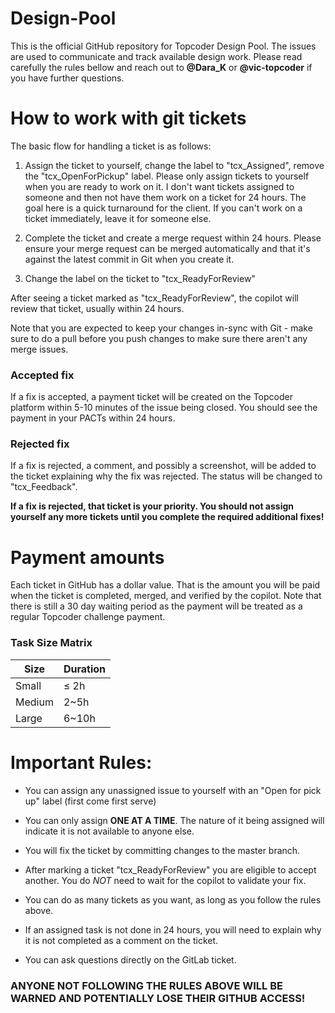# Design-Pool
This is the official GitHub repository for Topcoder Design Pool. The issues are used to communicate and track available design work. Please read carefully the rules bellow and reach out to **@Dara_K** or **@vic-topcoder** if you have further questions.

# How to work with git tickets

The basic flow for handling a ticket is as follows:

1. Assign the ticket to yourself, change the label to "tcx_Assigned", remove the "tcx_OpenForPickup" label.  Please only assign tickets to yourself when you are ready to work on it.  I don't want tickets assigned to someone and then not have them work on a ticket for 24 hours.  The goal here is a quick turnaround for the client.  If you can't work on a ticket immediately, leave it for someone else.

2. Complete the ticket and create a merge request within 24 hours.  Please ensure your merge request can be merged automatically and that it's against the latest commit in Git when you create it.

3. Change the label on the ticket to "tcx_ReadyForReview"

After seeing a ticket marked as "tcx_ReadyForReview", the copilot will review that ticket, usually within 24 hours.

Note that you are expected to keep your changes in-sync with Git - make sure to do a pull before you push changes to make sure there aren't any merge issues.

### Accepted fix

If a fix is accepted, a payment ticket will be created on the Topcoder platform within 5-10 minutes of the issue being closed.  You should see the payment in your PACTs within 24 hours.

### Rejected fix

If a fix is rejected, a comment, and possibly a screenshot, will be added to the ticket explaining why the fix was rejected.  The status will be changed to "tcx_Feedback".

**If a fix is rejected, that ticket is your priority.  You should not assign yourself any more tickets until you complete the required additional fixes!**

# Payment amounts

Each ticket in GitHub has a dollar value.  That is the amount you will be paid when the ticket is completed, merged, and verified by the copilot.  Note that there is still a 30 day waiting period as the payment will be treated as a regular Topcoder challenge payment.

### Task Size Matrix

| Size | Duration | 
|---|---|
| Small | ≤ 2h |
| Medium | 2~5h |
| Large | 6~10h |

# Important Rules:

- You can assign any unassigned issue to yourself with an "Open for pick up" label (first come first serve)

- You can only assign **ONE AT A TIME**. The nature of it being assigned will indicate it is not available to anyone else.

- You will fix the ticket by committing changes to the master branch.

- After marking a ticket "tcx_ReadyForReview" you are eligible to accept another. You do _NOT_ need to wait for the copilot to validate your fix.

- You can do as many tickets as you want, as long as you follow the rules above.

- If an assigned task is not done in 24 hours, you will need to explain why it is not completed as a comment on the ticket.

- You can ask questions directly on the GitLab ticket.

### ANYONE NOT FOLLOWING THE RULES ABOVE WILL BE WARNED AND POTENTIALLY LOSE THEIR GITHUB ACCESS!
